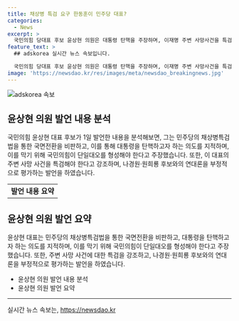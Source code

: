 ```yaml
---
title: 채상병 특검 요구 한동훈이 민주당 대표?
categories:
  - News
excerpt: >
  국민의힘 당대표 후보 윤상현 의원은 대통령 탄핵을 주장하며, 이재명 주변 사망사건을 특검해야 한다고 강조했습니다. 또한, 민주당의 채상병특검법 제안을 비판하며, 대통령을 탄핵으로 이끌 것이라고 주장했습니다. 이를 통해 국민의힘 내부 교란과 정부의 몰락을 우려하며, 이재명 주변 사망사건과 이 대표의 비리 혐의를 특검해야 한다고 강조했습니다.
feature_text: >
  ## adskorea 실시간 뉴스 속보입니다.

  국민의힘 당대표 후보 윤상현 의원은 대통령 탄핵을 주장하며, 이재명 주변 사망사건을 특검해야 한다고 강조했습니다. 또한, 민주당의 채상병특검법 제안을 비판하며, 대통령을 탄핵으로 이끌 것이라고 주장했습니다. 이를 통해 국민의힘 내부 교란과 정부의 몰락을 우려하며, 이재명 주변 사망사건과 이 대표의 비리 혐의를 특검해야 한다고 강조했습니다.
image: 'https://newsdao.kr/res/images/meta/newsdao_breakingnews.jpg'
---
```


<p><img src="https://newsdao.kr/res/images/meta/newsdao_breakingnews.jpg" alt="adskorea 속보" /></p>

<h2 data-ke-size="size26">윤상현 의원 발언 내용 분석</h2>

<p data-ke-size="size16">국민의힘 윤상현 대표 후보가 1일 발언한 내용을 분석해보면, 그는 민주당의 채상병특검법을 통한 국면전환을 비판하고, 이를 통해 대통령을 탄핵하고자 하는 의도를 지적하며, 이를 막기 위해 국민의힘이 단일대오를 형성해야 한다고 주장했습니다. 또한, 이 대표의 주변 사망 사건을 특검해야 한다고 강조하며, 나경원·원희룡 후보와의 연대론을 부정적으로 평가하는 발언을 하였습니다.</p>

<table>
    <tr>
        <td style="text-align: center; height: 17px;"><b>발언 내용 요약</b></td>
    </tr>
</table>

<h2 data-ke-size="size26">윤상현 의원 발언 요약</h2>

<p data-ke-size="size16">윤상현 대표는 민주당의 채상병특검법을 통한 국면전환을 비판하고, 대통령을 탄핵하고자 하는 의도를 지적하며, 이를 막기 위해 국민의힘이 단일대오를 형성해야 한다고 주장했습니다. 또한, 주변 사망 사건에 대한 특검을 강조하고, 나경원·원희룡 후보와의 연대론을 부정적으로 평가하는 발언을 하였습니다.</p>

<ul>
    <li>윤상현 의원 발언 내용 분석</li>
    <li>윤상현 의원 발언 요약</li>
</ul>

<p><hr></p>
실시간 뉴스 속보는, <a href="https://newsdao.kr" rel="dofollow">https://newsdao.kr</a>


